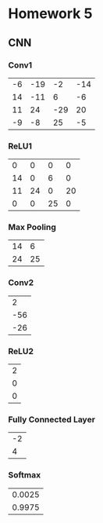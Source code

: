 # Homework 5

## CNN

### Conv1

|       |       |       |       |
|-------|-------|-------|-------|
| -6    | -19   | -2    | -14   |
| 14    | -11   | 6     | -6    |
| 11    | 24    | -29   | 20    |
| -9    | -8    | 25    | -5    |

### ReLU1

|       |       |       |       |
|-------|-------|-------|-------|
| 0     | 0     | 0     | 0     |
| 14    | 0     | 6     | 0     |
| 11    | 24    | 0     | 20    |
| 0     | 0     | 25    | 0     |

### Max Pooling

|       |       |
|-------|-------|
| 14    | 6     |
| 24    | 25    |

### Conv2

|       |
|-------|
| 2     |
| -56   |
| -26   |

### ReLU2

|       |
|-------|
| 2     |
| 0     |
| 0     |

### Fully Connected Layer

|       |
|-------|
| -2    |
| 4     |

### Softmax

|        |
|--------|
| 0.0025 |
| 0.9975 |